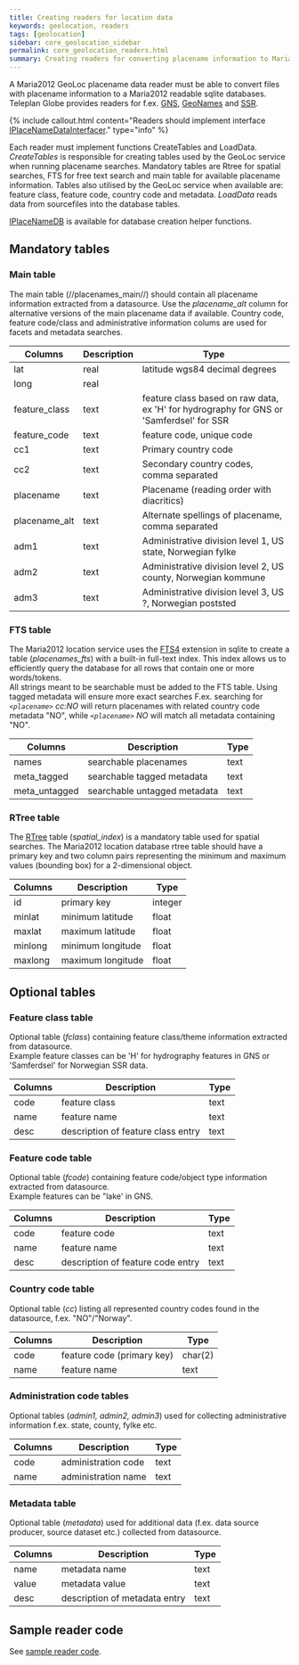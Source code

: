 ```yaml
---
title: Creating readers for location data
keywords: geolocation, readers
tags: [geolocation]
sidebar: core_geolocation_sidebar
permalink: core_geolocation_readers.html
summary: Creating readers for converting placename information to Maria GDK databases.
---
```


A Maria2012 GeoLoc placename data reader must be able to convert files with placename information to a Maria2012 
readable sqlite databases. Teleplan Globe provides readers for f.ex. [GNS](http://earth-info.nga.mil/gns/html/), [GeoNames](http://www.geonames.org/) and [SSR](http://www.kartverket.no/Kart/Stedsnavn/).

{% include callout.html content="Readers should implement interface [IPlaceNameDataInterfacer](http://support.teleplanglobe.com/MariaGDKDoc/html/748D1169.htm)." type="info" %}


Each reader must implement functions CreateTables and LoadData. *CreateTables* is responsible for creating tables used by the GeoLoc service when running placename searches. Mandatory tables are Rtree for spatial searches, FTS for free text search and main table for available placename information.
Tables also utilised by the GeoLoc service when available are: feature class, feature code, country code and metadata. *LoadData* reads data from sourcefiles into the database tables.

[IPlaceNameDB](http://support.teleplanglobe.com/MariaGDKDoc/html/715B3D03.htm) is available for database creation helper functions.

## Mandatory tables

### Main table

The main table (//placenames_main//) should contain all placename information extracted from a datasource. Use the *placename_alt* column for alternative versions of the main placename data if available. Country code, feature code/class and administrative information colums are used for facets and metadata searches.  

 | Columns       | Description | Type                                                                                    | 
 | -------       | ----------- | ----                                                                                    | 
 | lat           | real        | latitude wgs84 decimal degrees                                                          | 
 | long          | real        |                                                                                         | 
 | feature_class | text        | feature class based on raw data, ex 'H' for hydrography for GNS or 'Samferdsel' for SSR | 
 | feature_code  | text        | feature code, unique code                                                               | 
 | cc1           | text        | Primary country code                                                                    | 
 | cc2           | text        | Secondary country codes, comma separated                                                | 
 | placename     | text        | Placename (reading order with diacritics)                                               | 
 | placename_alt | text        | Alternate spellings of placename, comma separated                                       | 
 | adm1          | text        | Administrative division level 1, US state, Norwegian fylke                              | 
 | adm2          | text        | Administrative division level 2, US county, Norwegian kommune                           | 
 | adm3          | text        | Administrative division level 3, US ?, Norwegian poststed                               | 


### FTS table

The Maria2012 location service uses the [FTS4](http://www.sqlite.org/fts3.html) extension in sqlite to create a table (*placenames_fts*) with a built-in full-text index. This index allows us to efficiently query the database for all rows that contain one or more words/tokens. <br/>
All strings meant to be searchable must be added to the FTS table. Using tagged metadata will ensure more exact searches F.ex. searching for *`<placename>` cc:NO* will return placenames with related country code metadata "NO", while *`<placename>` NO* will match all metadata containing "NO". 

 | Columns       | Description                  | Type | 
 | -------       | -----------                  | ---- | 
 | names         | searchable placenames        | text | 
 | meta_tagged   | searchable tagged metadata   | text | 
 | meta_untagged | searchable untagged metadata | text | 


### RTree table

The [RTree](https///www.sqlite.org/rtree.html) table (*spatial_index*) is a mandatory table used for spatial searches. The Maria2012 location database rtree table should have a primary key and two column pairs representing the minimum and maximum values (bounding box) for a 2-dimensional object. 

 | Columns | Description       | Type    | 
 | ------- | -----------       | ----    | 
 | id      | primary key       | integer | 
 | minlat  | minimum latitude  | float   | 
 | maxlat  | maximum latitude  | float   | 
 | minlong | minimum longitude | float   | 
 | maxlong | maximum longitude | float   | 


## Optional tables

### Feature class table

Optional table (*fclass*) containing feature class/theme information extracted from datasource. <br/>
Example feature classes can be 'H' for hydrography features in GNS or 'Samferdsel' for Norwegian SSR data.

 | Columns | Description                        | Type | 
 | ------- | -----------                        | ---- | 
 | code    | feature class                      | text | 
 | name    | feature name                       | text | 
 | desc    | description of feature class entry | text | 

### Feature code table

Optional table (*fcode*) containing feature code/object type information extracted from datasource. <br/>
Example features can be "lake' in GNS.

 | Columns | Description                       | Type | 
 | ------- | -----------                       | ---- | 
 | code    | feature code                      | text | 
 | name    | feature name                      | text | 
 | desc    | description of feature code entry | text | 

### Country code table

Optional table (*cc*) listing all represented country codes found in the datasource, f.ex. "NO"/"Norway".

 | Columns | Description                | Type    | 
 | ------- | -----------                | ----    | 
 | code    | feature code (primary key) | char(2) | 
 | name    | feature name               | text    | 

### Administration code tables

Optional tables (*admin1, admin2, admin3*) used for collecting administrative information f.ex. state, county, fylke etc.

 | Columns | Description         | Type | 
 | ------- | -----------         | ---- | 
 | code    | administration code | text | 
 | name    | administration name | text | 

### Metadata table

Optional table (*metadata*) used for additional data (f.ex. data source producer, source dataset etc.) collected from datasource.

 | Columns | Description                   | Type | 
 | ------- | -----------                   | ---- | 
 | name    | metadata name                 | text | 
 | value   | metadata value                | text | 
 | desc    | description of metadata entry | text | 

## Sample reader code

See [sample reader code](./core_geolocation_readers_samplecode.html).

